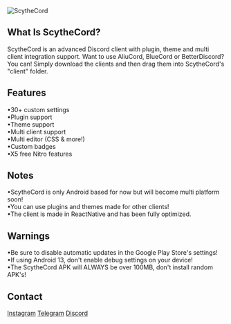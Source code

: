 ![ScytheCord](https://user-images.githubusercontent.com/120122791/212122398-e0344d74-0ee6-4e84-bb1c-941b83974ea3.png)
## What Is ScytheCord?  
ScytheCord is an advanced Discord client with plugin, theme and multi client integration support. Want to use AliuCord, BlueCord or BetterDiscord? You can! Simply download the clients and then drag them into ScytheCord's "client" folder.  

## Features  
•30+ custom settings  
•Plugin support  
•Theme support  
•Multi client support  
•Multi editor (CSS & more!)  
•Custom badges  
•X5 free Nitro features  

## Notes  
•ScytheCord is only Android based for now but will become multi platform soon!  
•You can use plugins and themes made for other clients!  
•The client is made in ReactNative and has been fully optimized.  

## Warnings  
•Be sure to disable automatic updates in the Google Play Store's settings!  
•If using Android 13, don't enable debug settings on your device!  
•The ScytheCord APK will ALWAYS be over 100MB, don't install random APK's!  

## Contact  
[Instagram](https://www.instagram.com/scythe.developer)
[Telegram](https://www.t.me/mr_scythe)
[Discord](https://www.discord.com/users/1052588973559656510)
